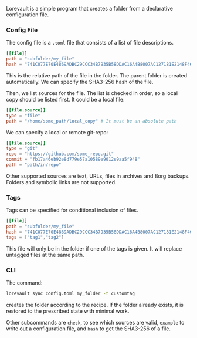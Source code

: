 Lorevault is a simple program that creates a folder from a declarative configuration file. 

### Config File
The config file is a `.toml` file that consists of a list of file descriptions. 

```toml
[[file]]
path = "subfolder/my_file"
hash = "741C077E70E4869ADBC29CCC34B7935B58DDAC16A4B8007AC127181E2148F468"
```
This is the relative path of the file in the folder. The parent folder is created automatically.
We can specify the SHA3-256 hash of the file.

Then, we list sources for the file. The list is checked in order, so a local copy should be listed first.
It could be a local file:
```toml
[[file.source]]
type = "file"
path = "/home/some_path/local_copy" # It must be an absolute path
```
We can specify a local or remote git-repo:
```toml
[[file.source]]
type = "git"
repo = "https://github.com/some_repo.git"
commit = "fb17a46eb92e8d779e57a10589e9012e9aa5f948"
path = "path/in/repo"
```
Other supported sources are text, URLs, files in archives and Borg backups.
Folders and symbolic links are not supported. 

### Tags
Tags can be specified for conditional inclusion of files.

```toml
[[file]]
path = "subfolder/my_file"
hash = "741C077E70E4869ADBC29CCC34B7935B58DDAC16A4B8007AC127181E2148F468"
tags = ["tag1","tag2"]
```
This file will only be in the folder if one of the tags is given. 
It will replace untagged files at the same path.

### CLI

The command:
```sh
lorevault sync config.toml my_folder -t customtag
```
creates the folder according to the recipe. 
If the folder already exists, it is restored to the prescribed state with minimal work.

Other subcommands are `check`, to see which sources are valid, `example` to write out a configuration file, and `hash` to get the SHA3-256 of a file.













